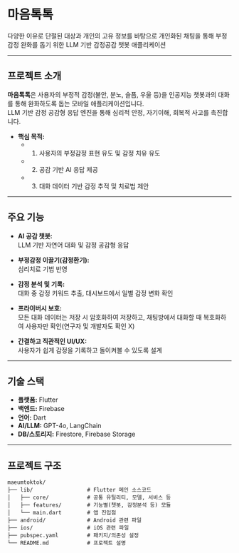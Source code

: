 # 마음톡톡

다양한 이유로 단절된 대상과 개인의 고유 정보를 바탕으로 개인화된 채팅을 통해 부정 감정 완화를 돕기 위한 LLM 기반 감정공감 챗봇 애플리케이션

---

## 프로젝트 소개

**마음톡톡**은 사용자의 부정적 감정(불안, 분노, 슬픔, 우울 등)을 인공지능 챗봇과의 대화를 통해 완화하도록 돕는 모바일 애플리케이션입니다.  
LLM 기반 감정 공감형 응답 엔진을 통해 심리적 안정, 자기이해, 회복적 사고를 촉진합니다.

- **핵심 목적:**
    - 1) 사용자의 부정감정 표현 유도 및 감정 치유 유도
    - 2) 공감 기반 AI 응답 제공
    - 3) 대화 데이터 기반 감정 추적 및 치료법 제안

---

## 주요 기능

- **AI 공감 챗봇:**  
  LLM 기반 자연어 대화 및 감정 공감형 응답

- **부정감정 이끌기(감정환기):**  
  심리치료 기법 반영

- **감정 분석 및 기록:**  
  대화 중 감정 키워드 추출, 대시보드에서 일별 감정 변화 확인

- **프라이버시 보호:**  
  모든 대화 데이터는 저장 시 암호화하여 저장하고, 채팅방에서 대화할 때 복호화하여 사용자만 확인(연구자 및 개발자도 확인 X)

- **간결하고 직관적인 UI/UX:**  
  사용자가 쉽게 감정을 기록하고 돌이켜볼 수 있도록 설계

---

## 기술 스택

- **플랫폼:** Flutter
- **백엔드:** Firebase
- **언어:** Dart
- **AI/LLM:** GPT-4o, LangChain
- **DB/스토리지:** Firestore, Firebase Storage

---

## 프로젝트 구조

```plaintext
maeumtoktok/
├── lib/                 # Flutter 메인 소스코드
│   ├── core/            # 공통 유틸리티, 모델, 서비스 등
│   ├── features/        # 기능별(챗봇, 감정분석 등) 모듈
│   └── main.dart        # 앱 진입점
├── android/             # Android 관련 파일
├── ios/                 # iOS 관련 파일
├── pubspec.yaml         # 패키지/의존성 설정
└── README.md            # 프로젝트 설명
```